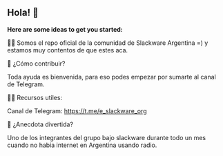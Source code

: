 ## Hola! 👋

**Here are some ideas to get you started:**

🙋‍♀️ Somos el repo oficial de la comunidad de Slackware Argentina =) y estamos muy contentos de que estes aca.

🌈 ¿Cómo contribuir?

Toda ayuda es bienvenida, para eso podes empezar por sumarte al canal de Telegram.

👩‍💻 Recursos utiles:

Canal de Telegram:
https://t.me/e_slackware_org

🍿 ¿Anecdota divertida?

Uno de los integrantes del grupo bajo slackware durante todo un mes cuando no habia internet en Argentina usando radio.
